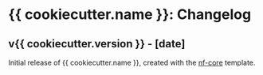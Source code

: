 # {{ cookiecutter.name }}: Changelog

## v{{ cookiecutter.version }} - [date]
Initial release of {{ cookiecutter.name }}, created with the [nf-core](http://nf-co.re/) template.
